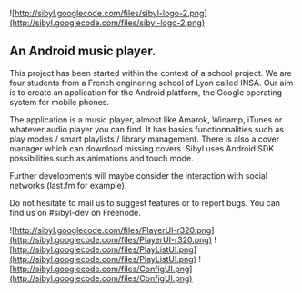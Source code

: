 ![http://sibyl.googlecode.com/files/sibyl-logo-2.png](http://sibyl.googlecode.com/files/sibyl-logo-2.png)

## An Android music player. ##

This project has been started within the context of a school project. We are four students from a French enginering school of Lyon called INSA. Our aim is to create an application for the Android platform, the Google operating system for mobile phones.

The application is a music player, almost like Amarok, Winamp, iTunes or whatever audio player you can find. It has basics functionnalities such as play modes / smart playlists / library management. There is also a cover manager which can download missing covers. Sibyl uses Android SDK possibilities such as animations and touch mode.

Further developments will maybe consider the interaction with social networks (last.fm for example).

Do not hesitate to mail us to suggest features or to report bugs.
You can find us on #sibyl-dev on Freenode.


![http://sibyl.googlecode.com/files/PlayerUI-r320.png](http://sibyl.googlecode.com/files/PlayerUI-r320.png)
![http://sibyl.googlecode.com/files/PlayListUI.png](http://sibyl.googlecode.com/files/PlayListUI.png)
![http://sibyl.googlecode.com/files/ConfigUI.png](http://sibyl.googlecode.com/files/ConfigUI.png)